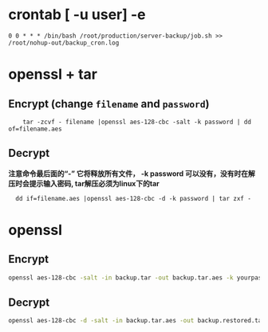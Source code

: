 # crontab [  -u user]  -e
```plain
0 0 * * * /bin/bash /root/production/server-backup/job.sh >> /root/nohup-out/backup_cron.log
```

# openssl + tar
## Encrypt (change `filename` and `password`)
```
    tar -zcvf - filename |openssl aes-128-cbc -salt -k password | dd of=filename.aes
```
## Decrypt
  **注意命令最后面的“-”  它将释放所有文件， -k password 可以没有，没有时在解压时会提示输入密码, tar解压必须为linux下的tar**
  
  ```
    dd if=filename.aes |openssl aes-128-cbc -d -k password | tar zxf -
  ```

# openssl 
## Encrypt
```bash
openssl aes-128-cbc -salt -in backup.tar -out backup.tar.aes -k yourpassword
```

## Decrypt
```bash
openssl aes-128-cbc -d -salt -in backup.tar.aes -out backup.restored.tar
```